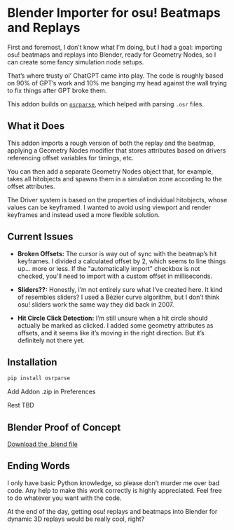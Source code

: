 # Blender Importer for osu! Beatmaps and Replays

First and foremost, I don’t know what I’m doing, but I had a goal: importing osu! beatmaps and replays into Blender, ready for Geometry Nodes, so I can create some fancy simulation node setups.

That’s where trusty ol’ ChatGPT came into play. The code is roughly based on 90% of GPT’s work and 10% me banging my head against the wall trying to fix things after GPT broke them.

This addon builds on [`osrparse`](https://github.com/kszlim/osu-replay-parser), which helped with parsing `.osr` files.

## What it Does

This addon imports a rough version of both the replay and the beatmap, applying a Geometry Nodes modifier that stores attributes based on drivers referencing offset variables for timings, etc.

You can then add a separate Geometry Nodes object that, for example, takes all hitobjects and spawns them in a simulation zone according to the offset attributes.

The Driver system is based on the properties of individual hitobjects, whose values can be keyframed. I wanted to avoid using viewport and render keyframes and instead used a more flexible solution.

## Current Issues

- **Broken Offsets:** The cursor is way out of sync with the beatmap’s hit keyframes. I divided a calculated offset by 2, which seems to line things up... more or less. If the "automatically import" checkbox is not checked, you'll need to import with a custom offset in milliseconds.

- **Sliders??:** Honestly, I’m not entirely sure what I’ve created here. It kind of resembles sliders? I used a Bézier curve algorithm, but I don’t think osu! sliders work the same way they did back in 2007.

- **Hit Circle Click Detection:** I’m still unsure when a hit circle should actually be marked as clicked. I added some geometry attributes as offsets, and it seems like it’s moving in the right direction. But it’s definitely not there yet.

## Installation

```bash
pip install osrparse
```
Add Addon .zip in Preferences

Rest TBD

## Blender Proof of Concept

[Download the .blend file](blendfile/[blender_4.2]osu_in_blender_proof_of_concept.blend)

## Ending Words

I only have basic Python knowledge, so please don’t murder me over bad code. Any help to make this work correctly is highly appreciated. Feel free to do whatever you want with the code.

At the end of the day, getting osu! replays and beatmaps into Blender for dynamic 3D replays would be really cool, right?

